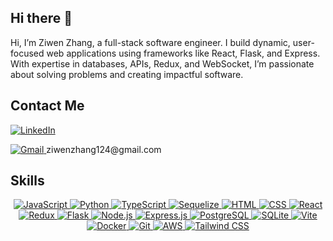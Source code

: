 ## Hi there 👋

Hi, I’m Ziwen Zhang, a full-stack software engineer. I build dynamic, user-focused web applications using frameworks like React, Flask, and Express. With expertise in databases, APIs, Redux, and WebSocket, I’m passionate about solving problems and creating impactful software.

<h2>Contact Me</h2>
<p align="left">
    <a href="https://www.linkedin.com/in/ziwen-zhang-a6a73216b/" title="LinkedIn Profile">
        <img src="https://skillicons.dev/icons?i=linkedin" alt="LinkedIn" />
    </a>
</p>
<p>
    <a href="mailto:ziwenzhang124@gmail.com" title="Email Me">
        <img src="https://skillicons.dev/icons?i=gmail" alt="Gmail" />
    </a>
    <span>ziwenzhang124@gmail.com</span>
</p>

<h2>Skills</h2>
<p align="center">
  <a href="https://skillicons.dev" title="JavaScript">
    <img src="https://skillicons.dev/icons?i=js" alt="JavaScript" />
  </a>
  <a href="https://skillicons.dev" title="Python">
    <img src="https://skillicons.dev/icons?i=py" alt="Python" />
  </a>
  <a href="https://skillicons.dev" title="TypeScript">
    <img src="https://skillicons.dev/icons?i=ts" alt="TypeScript" />
  </a>
  <a href="https://skillicons.dev" title="Sequelize">
    <img src="https://skillicons.dev/icons?i=sequelize" alt="Sequelize" />
  </a>
  <a href="https://skillicons.dev" title="HTML">
    <img src="https://skillicons.dev/icons?i=html" alt="HTML" />
  </a>
  <a href="https://skillicons.dev" title="CSS">
    <img src="https://skillicons.dev/icons?i=css" alt="CSS" />
  </a>
  <a href="https://skillicons.dev" title="React">
    <img src="https://skillicons.dev/icons?i=react" alt="React" />
  </a>
  <a href="https://skillicons.dev" title="Redux">
    <img src="https://skillicons.dev/icons?i=redux" alt="Redux" />
  </a>
  <a href="https://skillicons.dev" title="Flask">
    <img src="https://skillicons.dev/icons?i=flask" alt="Flask" />
  </a>
  <a href="https://skillicons.dev" title="Node.js">
    <img src="https://skillicons.dev/icons?i=nodejs" alt="Node.js" />
  </a>
  <a href="https://skillicons.dev" title="Express.js">
    <img src="https://skillicons.dev/icons?i=express" alt="Express.js" />
  </a>
  <a href="https://skillicons.dev" title="PostgreSQL">
    <img src="https://skillicons.dev/icons?i=postgres" alt="PostgreSQL" />
  </a>
  <a href="https://skillicons.dev" title="SQLite">
    <img src="https://skillicons.dev/icons?i=sqlite" alt="SQLite" />
  </a>
  <a href="https://skillicons.dev" title="Vite">
    <img src="https://skillicons.dev/icons?i=vite" alt="Vite" />
  </a>
  <a href="https://skillicons.dev" title="Docker">
    <img src="https://skillicons.dev/icons?i=docker" alt="Docker" />
  </a>
  <a href="https://skillicons.dev" title="Git">
    <img src="https://skillicons.dev/icons?i=git" alt="Git" />
  </a>
  <a href="https://skillicons.dev" title="AWS">
    <img src="https://skillicons.dev/icons?i=aws" alt="AWS" />
  </a>
  <a href="https://skillicons.dev" title="Tailwind CSS">
    <img src="https://skillicons.dev/icons?i=tailwind" alt="Tailwind CSS" />
  </a>
</p>
